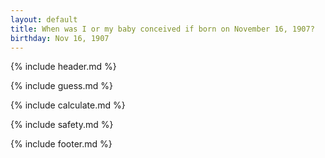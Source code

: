 ```yaml
---
layout: default
title: When was I or my baby conceived if born on November 16, 1907?
birthday: Nov 16, 1907
---
```


{% include header.md %}

{% include guess.md %}

{% include calculate.md %}

{% include safety.md %}

{% include footer.md %}



